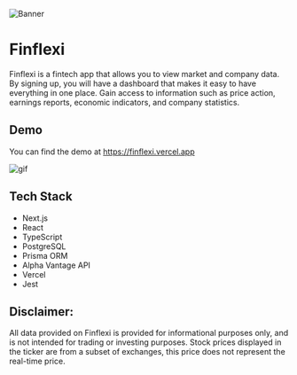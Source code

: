 ![Banner](https://i.ibb.co/2Npcf2g/Fin-Flexi-Readme-Banner.png)


# Finflexi

Finflexi is a fintech app that allows you to view market and company data. By signing up, you will have a dashboard that makes it easy to have everything in one place. Gain access to information such as price action, earnings reports, economic indicators, and company statistics.




## Demo

You can find the demo at https://finflexi.vercel.app

![gif](https://www.julianpagtama.com/assets/finflexi.641b571a.gif)

## Tech Stack

 - Next.js 
 - React 
 - TypeScript 
 - PostgreSQL
 - Prisma ORM
 - Alpha Vantage API
 - Vercel
 - Jest

 ## Disclaimer:
All data provided on Finflexi is provided for informational purposes only, and is not intended for trading or investing purposes. Stock prices displayed in the ticker are from a subset of exchanges, this price does not represent the real-time price.